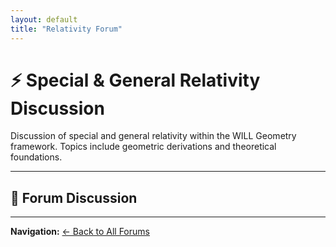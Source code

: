```yaml
---
layout: default
title: "Relativity Forum"
---
```


# ⚡ Special & General Relativity Discussion

Discussion of special and general relativity within the WILL Geometry framework. Topics include geometric derivations and theoretical foundations.

---

## 💬 Forum Discussion

<div class="bg-gray-800/50 p-6 rounded-lg">
<script src="https://utteranc.es/client.js"
        repo="AntonRize/WILL"
        issue-term="title"
        issue-label="relativity"
        theme="github-light"
        crossorigin="anonymous"
        async>
</script>
</div>

---

**Navigation:** [← Back to All Forums](/WILL/discussions/)